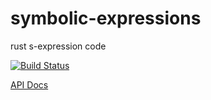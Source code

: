 # symbolic-expressions
rust s-expression code

[![Build Status](https://travis-ci.org/productize/symbolic-expressions.svg?branch=master)](https://travis-ci.org/productize/symbolic-expressions)

[API Docs](https://productize.github.io/symbolic-expressions/symbolic_expressions/index.html)
